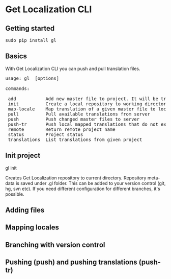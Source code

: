 Get Localization CLI
============

## Getting started ##

<pre>sudo pip install gl</pre>

## Basics ##

With Get Localization CLI you can push and pull translation files. 

<pre>
usage: gl <command> [options]

commands:

 add           Add new master file to project. It will be tracked and pushed when there's changes.
 init          Create a local repository to working directory and link it to existing Get Localization project.
 map-locale    Map translation of a given master file to local file. When file is pulled from server, it's saved to given target file.
 pull          Pull available translations from server
 push          Push changed master files to server
 push-tr       Push local mapped translations that do not exist on server
 remote        Return remote project name
 status        Project status
 translations  List translations from given project
</pre>

## Init project ##

 gl init
 
Creates Get Localization repository to current directory. Repository meta-data is saved under .gl folder. This can be added to your version control (git, hg, svn etc). If you need different configuration for different branches, it's possible.

## Adding files ##



## Mapping locales ##
## Branching with version control ##
## Pushing (push) and pushing translations (push-tr) ##

